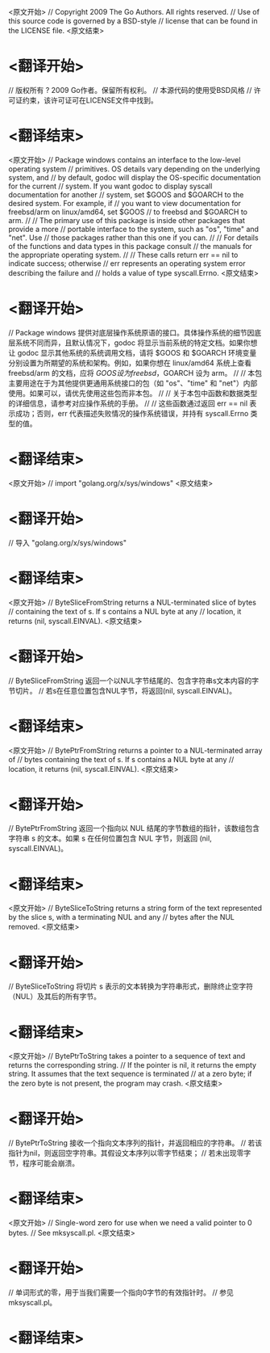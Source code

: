
<原文开始>
// Copyright 2009 The Go Authors. All rights reserved.
// Use of this source code is governed by a BSD-style
// license that can be found in the LICENSE file.
<原文结束>

# <翻译开始>
// 版权所有 ? 2009 Go作者。保留所有权利。
// 本源代码的使用受BSD风格
// 许可证约束，该许可证可在LICENSE文件中找到。
# <翻译结束>


<原文开始>
// Package windows contains an interface to the low-level operating system
// primitives. OS details vary depending on the underlying system, and
// by default, godoc will display the OS-specific documentation for the current
// system. If you want godoc to display syscall documentation for another
// system, set $GOOS and $GOARCH to the desired system. For example, if
// you want to view documentation for freebsd/arm on linux/amd64, set $GOOS
// to freebsd and $GOARCH to arm.
//
// The primary use of this package is inside other packages that provide a more
// portable interface to the system, such as "os", "time" and "net".  Use
// those packages rather than this one if you can.
//
// For details of the functions and data types in this package consult
// the manuals for the appropriate operating system.
//
// These calls return err == nil to indicate success; otherwise
// err represents an operating system error describing the failure and
// holds a value of type syscall.Errno.
<原文结束>

# <翻译开始>
// Package windows 提供对底层操作系统原语的接口。具体操作系统的细节因底层系统不同而异，且默认情况下，godoc 将显示当前系统的特定文档。如果你想让 godoc 显示其他系统的系统调用文档，请将 $GOOS 和 $GOARCH 环境变量分别设置为所期望的系统和架构。例如，如果你想在 linux/amd64 系统上查看 freebsd/arm 的文档，应将 $GOOS 设为 freebsd，$GOARCH 设为 arm。
// 
// 本包主要用途在于为其他提供更通用系统接口的包（如 "os"、"time" 和 "net"）内部使用。如果可以，请优先使用这些包而非本包。
// 
// 关于本包中函数和数据类型的详细信息，请参考对应操作系统的手册。
// 
// 这些函数通过返回 err == nil 表示成功；否则，err 代表描述失败情况的操作系统错误，并持有 syscall.Errno 类型的值。
# <翻译结束>


<原文开始>
// import "golang.org/x/sys/windows"
<原文结束>

# <翻译开始>
// 导入 "golang.org/x/sys/windows"
# <翻译结束>


<原文开始>
// ByteSliceFromString returns a NUL-terminated slice of bytes
// containing the text of s. If s contains a NUL byte at any
// location, it returns (nil, syscall.EINVAL).
<原文结束>

# <翻译开始>
// ByteSliceFromString 返回一个以NUL字节结尾的、包含字符串s文本内容的字节切片。
// 若s在任意位置包含NUL字节，将返回(nil, syscall.EINVAL)。
# <翻译结束>


<原文开始>
// BytePtrFromString returns a pointer to a NUL-terminated array of
// bytes containing the text of s. If s contains a NUL byte at any
// location, it returns (nil, syscall.EINVAL).
<原文结束>

# <翻译开始>
// BytePtrFromString 返回一个指向以 NUL 结尾的字节数组的指针，该数组包含字符串 s 的文本。如果 s 在任何位置包含 NUL 字节，则返回 (nil, syscall.EINVAL)。
# <翻译结束>


<原文开始>
// ByteSliceToString returns a string form of the text represented by the slice s, with a terminating NUL and any
// bytes after the NUL removed.
<原文结束>

# <翻译开始>
// ByteSliceToString 将切片 s 表示的文本转换为字符串形式，删除终止空字符（NUL）及其后的所有字节。
# <翻译结束>


<原文开始>
// BytePtrToString takes a pointer to a sequence of text and returns the corresponding string.
// If the pointer is nil, it returns the empty string. It assumes that the text sequence is terminated
// at a zero byte; if the zero byte is not present, the program may crash.
<原文结束>

# <翻译开始>
// BytePtrToString 接收一个指向文本序列的指针，并返回相应的字符串。
// 若该指针为nil，则返回空字符串。其假设文本序列以零字节结束；
// 若未出现零字节，程序可能会崩溃。
# <翻译结束>


<原文开始>
// Single-word zero for use when we need a valid pointer to 0 bytes.
// See mksyscall.pl.
<原文结束>

# <翻译开始>
// 单词形式的零，用于当我们需要一个指向0字节的有效指针时。
// 参见 mksyscall.pl。
# <翻译结束>

